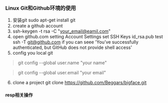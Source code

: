 ### Linux Git和Github环境的使用

1. 安装git
sudo apt-get install git
2. create a github account
3. ssh-keygen -t rsa -C "your_email@eamil.com"
4. open github.com setting Account Settings set SSH Keys id_rsa.pub test ssh -T git@github.com if you can seee 'You’ve successfully authenticated, but GitHub does not provide shell access'
5. config you local git

>git config --global user.name "your name"

>git config --global user.email "your email"

6.  clone a project git clone https://github.com/Beggars/bigface.git


#### resp相关操作
